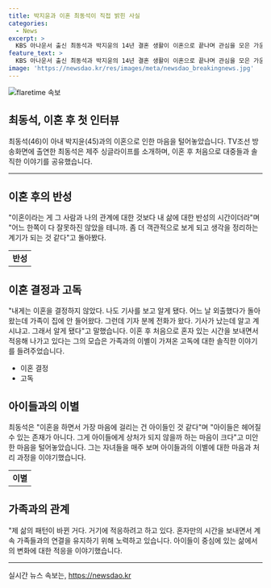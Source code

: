 ```yaml
---
title: 박지윤과 이혼 최동석이 직접 밝힌 사실
categories:
  - News
excerpt: >
  KBS 아나운서 출신 최동석과 박지윤의 14년 결혼 생활이 이혼으로 끝나며 관심을 모은 가운데, 최동석은 이혼을 통해 삶에 대한 반성의 시간을 갖게 되었고, 이혼에 대한 고민을 털어놓았다. 아이들을 두고 미안한 마음을 털어놓으며 혼자만의 시간을 보내면서도 아이들을 항상 그리워하는 마음을 밝혔다. 최동석은 언론을 통해 이혼 소식을 알게 되었고, 현재 이혼 조정 절차를 진행 중이라고 전했다.
feature_text: >
  KBS 아나운서 출신 최동석과 박지윤의 14년 결혼 생활이 이혼으로 끝나며 관심을 모은 가운데, 최동석은 이혼을 통해 삶에 대한 반성의 시간을 갖게 되었고, 이혼에 대한 고민을 털어놓았다. 아이들을 두고 미안한 마음을 털어놓으며 혼자만의 시간을 보내면서도 아이들을 항상 그리워하는 마음을 밝혔다. 최동석은 언론을 통해 이혼 소식을 알게 되었고, 현재 이혼 조정 절차를 진행 중이라고 전했다.
image: 'https://newsdao.kr/res/images/meta/newsdao_breakingnews.jpg'
---
```


<p><img src="https://newsdao.kr/res/images/meta/newsdao_breakingnews.jpg" alt="flaretime 속보" /></p>

<h2 data-ke-size="size26">최동석, 이혼 후 첫 인터뷰</h2>

<p data-ke-size="size16">최동석(46)이 아내 박지윤(45)과의 이혼으로 인한 마음을 털어놓았습니다. TV조선 방송화면에 출연한 최동석은 제주 싱글라이프를 소개하며, 이혼 후 처음으로 대중들과 솔직한 이야기를 공유했습니다.</p>

<hr>

<h2 data-ke-size="size26">이혼 후의 반성</h2>

<p data-ke-size="size16">"이혼이라는 게 그 사람과 나의 관계에 대한 것보다 내 삶에 대한 반성의 시간이더라"며 "어느 한쪽이 다 잘못하진 않았을 테니까. 좀 더 객관적으로 보게 되고 생각을 정리하는 계기가 되는 것 같다"고 돌아봤다.</p>

<table>
    <tr>
        <td style="text-align: center; height: 17px;"><b>반성</b></td>
    </tr>
</table>

<h2 data-ke-size="size26">이혼 결정과 고독</h2>

<p data-ke-size="size16">"내게는 이혼을 결정하지 않았다. 나도 기사를 보고 알게 됐다. 어느 날 외출했다가 돌아왔는데 가족이 집에 안 들어왔다. 그런데 기자 분께 전화가 왔다. 기사가 났는데 알고 계시냐고. 그래서 알게 됐다"고 말했습니다. 이혼 후 처음으로 혼자 있는 시간을 보내면서 적응해 나가고 있다는 그의 모습은 가족과의 이별이 가져온 고독에 대한 솔직한 이야기를 들려주었습니다.</p>

<ul>
    <li>이혼 결정</li>
    <li>고독</li>
</ul>

<h2 data-ke-size="size26">아이들과의 이별</h2>

<p data-ke-size="size16">최동석은 "이혼을 하면서 가장 마음에 걸리는 건 아이들인 것 같다"며 "아이들은 헤어질 수 있는 존재가 아니다. 그게 아이들에게 상처가 되지 않을까 하는 마음이 크다"고 미안한 마음을 털어놓았습니다. 그는 자녀들을 매주 보며 아이들과의 이별에 대한 마음과 처리 과정을 이야기했습니다.</p>

<table>
    <tr>
        <td style="text-align: center; height: 17px;"><b>이별</b></td>
    </tr>
</table>

<h2 data-ke-size="size26">가족과의 관계</h2>

<p data-ke-size="size16">"제 삶의 패턴이 바뀐 거다. 거기에 적응하려고 하고 있다. 혼자만의 시간을 보내면서 계속 가족들과의 연결을 유지하기 위해 노력하고 있습니다. 아이들이 중심에 있는 삶에서의 변화에 대한 적응을 이야기했습니다.</p>

<hr>
실시간 뉴스 속보는, <a href="https://newsdao.kr" rel="dofollow">https://newsdao.kr</a>


